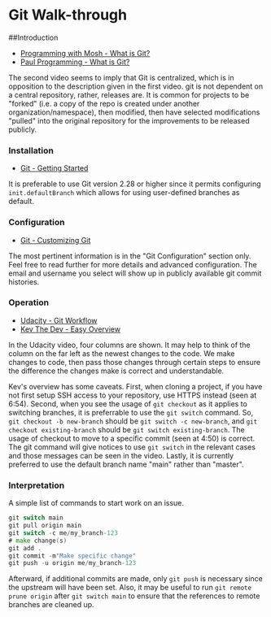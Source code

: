 # Git Walk-through

##Introduction

- [Programming with Mosh - What is Git?](https://youtu.be/2ReR1YJrNOM)
- [Paul Programming - What is Git?](https://youtu.be/OqmSzXDrJBk)

The second video seems to imply that Git is centralized, which is in opposition
to the description given in the first video. git is not dependent on a central
repository, rather, releases are. It is common for projects to be "forked" (i.e.
a copy of the repo is created under another organization/namespace), then
modified, then have selected modifications "pulled" into the original
repository for the improvements to be released publicly.

### Installation

- [Git - Getting Started](https://git-scm.com/book/en/v2/Getting-Started-Installing-Git)

It is preferable to use Git version 2.28 or higher since it permits configuring
`init.defaultBranch` which allows for using user-defined branches as default. 

### Configuration

- [Git - Customizing Git](https://git-scm.com/book/en/v2/Customizing-Git-Git-Configuration) 

The most pertinent information is in the "Git Configuration" section only. Feel
free to read further for more details and advanced configuration. The email and
username you select will show up in publicly available git commit histories.

### Operation

- [Udacity - Git Workflow](https://youtu.be/3a2x1iJFJWc)
- [Kev The Dev - Easy Overview](https://youtu.be/7dYHRI55wxo)

In the Udacity video, four columns are shown. It may help to think
of the column on the far left as the newest changes to the code. We make changes
to code, then pass those changes through certain steps to ensure the difference 
the changes make is correct and understandable.

Kev's overview has some caveats. First, when cloning a project, if you have not
first setup SSH access to your repository, use HTTPS instead (seen at 6:54).
Second, when you see the usage of `git checkout` as it applies to switching
branches, it is preferrable to use the `git switch` command. So, `git checkout
-b new-branch` should be `git switch -c new-branch`, and `git checkout
existing-branch` should be `git switch existing-branch`. The usage of checkout
to move to a specific commit (seen at 4:50) is correct. The git command will
give notices to use `git switch` in the relevant cases and those messages can be
seen in the video. Lastly, it is currently preferred to use the default branch
name "main" rather than "master".

### Interpretation

A simple list of commands to start work on an issue.
```go
git switch main
git pull origin main
git switch -c me/my_branch-123
# make change(s)
git add .
git commit -m"Make specific change"
git push -u origin me/my_branch-123
```

Afterward, if additional commits are made, only `git push` is necessary since
the upstream will have been set. Also, it may be useful to run `git remote prune
origin` after `git switch main` to ensure that the references to remote branches
are cleaned up.
